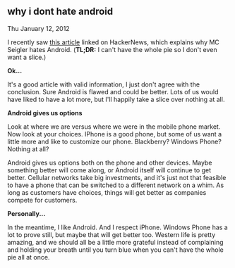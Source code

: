 
why i dont hate android
-----------------------

Thu January 12, 2012

I recently saw [this
article](http://parislemon.com/post/15604811641/why-i-hate-android)
linked on HackerNews, which explains why MC Seigler hates Android.
(**TL;DR:** I can't have the whole pie so I don't even want a slice.)

**Ok...**

It's a good article with valid information, I just don't agree with the
conclusion. Sure Android is flawed and could be better. Lots of us would
have liked to have a lot more, but I'll happily take a slice over
nothing at all.

**Android gives us options**

Look at where we are versus where we were in the mobile phone market.
Now look at your choices. IPhone is a good phone, but some of us want a
little more and like to customize our phone. Blackberry? Windows Phone?
Nothing at all?

Android gives us options both on the phone and other devices. Maybe
something better will come along, or Android itself will continue to get
better. Cellular networks take big investments, and it's just not that
feasible to have a phone that can be switched to a different network on
a whim. As long as customers have choices, things will get better as
companies compete for customers.

**Personally...**

In the meantime, I like Android. And I respect iPhone. Windows Phone has
a lot to prove still, but maybe that will get better too. Western life
is pretty amazing, and we should all be a little more grateful instead
of complaining and holding your breath until you turn blue when you
can't have the whole pie all at once.
